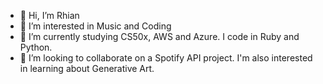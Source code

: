 - 👋 Hi, I’m Rhian
- 👀 I’m interested in Music and Coding
- 🌱 I’m currently studying CS50x, AWS and Azure. I code in Ruby and Python. 
- 💞️ I’m looking to collaborate on a Spotify API project. I'm also interested in learning about Generative Art. 

<!---
ChalkyT/ChalkyT is a ✨ special ✨ repository because its `README.md` (this file) appears on your GitHub profile.
You can click the Preview link to take a look at your changes.
--->
